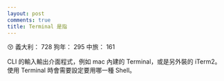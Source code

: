 ```yaml
---
layout: post
comments: true
title: Terminal 是指
---
```


:kissing_closed_eyes: 義大利： 728 狗年： 295 中旅： 161


CLI 的輸入輸出介面程式，例如 mac 內建的 Terminal，或是另外裝的 iTerm2。使用 Terminal 時會需要設定要用哪一種 Shell。

